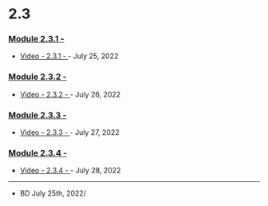 # 2.3

### [Module 2.3.1 - ]()
-   [Video - 2.3.1 - ]() -  July 25, 2022

### [Module 2.3.2 - ]()
-   [Video - 2.3.2 - ]() -  July 26, 2022

### [Module 2.3.3 - ]()
-   [Video - 2.3.3 - ]() -  July 27, 2022

### [Module 2.3.4 - ]()
-   [Video - 2.3.4 - ]() -  July 28, 2022


---
-   BD July 25th, 2022/
